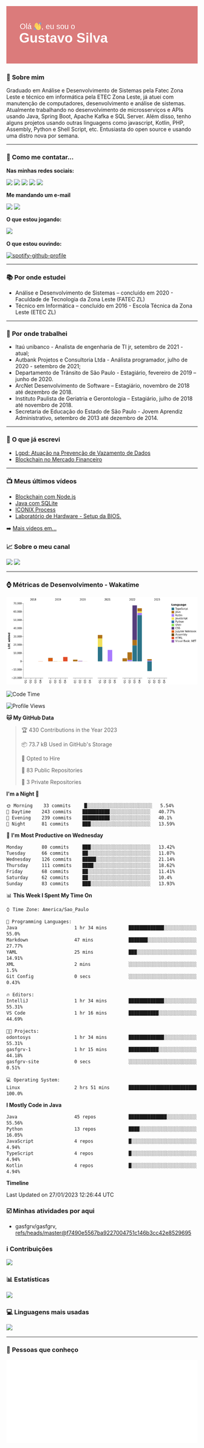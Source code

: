 ![header](img/header.png)

### :bust_in_silhouette: **Sobre mim** 
Graduado em Análise e Desenvolvimento de Sistemas pela Fatec Zona Leste e técnico em informática pela ETEC Zona Leste, já atuei com manutenção de computadores, desenvolvimento e análise de sistemas. Atualmente trabalhando no desenvolvimento de microsserviços e APIs usando Java, Spring Boot, Apache Kafka e SQL Server. Além disso, tenho alguns projetos usando outras linguagens como javascript, Kotlin, PHP, Assembly, Python e Shell Script, etc. Entusiasta do open source e usando uma distro nova por semana.

---

### :calling: **Como me contatar...**

**Nas minhas redes sociais:**

<a href="https://api.whatsapp.com/send?phone=5511930093018"><img src="https://img.shields.io/badge/WhatsApp-25D366?style=for-the-badge&logo=whatsapp&logoColor=white" height=25></a>
<a href="https://www.linkedin.com/in/gustavo-silva-69b84a15b/"><img src="https://img.shields.io/badge/linkedin-%230077B5.svg?&style=for-the-badge&logo=linkedin&logoColor=white" height=25></a>
<a href="https://www.instagram.com/gasfgrv/"><img src="https://img.shields.io/badge/instagram-%23E4405F.svg?&style=for-the-badge&logo=instagram&logoColor=white" height=25></a>
<a href="https://www.facebook.com/gAlmeida11"><img src="https://img.shields.io/badge/Facebook-1877F2?style=for-the-badge&logo=facebook&logoColor=white" height=25></a>
<a href="https://discordapp.com/users/616994765065420801"><img src="https://img.shields.io/badge/Discord-5865F2?style=for-the-badge&logo=discord&logoColor=white" height=25></a>

**Me mandando um e-mail**

<a href="mailto:gustavoalmeidasilva41@gmail.com"><img src="https://img.shields.io/badge/Gmail-D14836?style=for-the-badge&logo=gmail&logoColor=white" height=25></a>
<a href="mailto:gustavo_almeida11@hotmail.com"><img src="https://img.shields.io/badge/Microsoft_Outlook-0078D4?style=for-the-badge&logo=microsoft-outlook&logoColor=white" height=25></a>


**O que estou jogando:**

<a href="https://psnprofiles.com/gustavo_11845"><img src="https://img.shields.io/badge/PlayStation-003791?style=for-the-badge&logo=playstation&logoColor=white" height=25></a>

**O que estou ouvindo:**

[![spotify-github-profile](https://spotify-github-profile.vercel.app/api/view?uid=316iwsuurk4wrc72ys5gle37hpei&cover_image=true&theme=default&bar_color_cover=true)](https://spotify-github-profile.vercel.app/api/view?uid=316iwsuurk4wrc72ys5gle37hpei&redirect=true)

---

### :books: **Por onde estudei**

- Análise e Desenvolvimento de Sistemas – concluído em 2020 - Faculdade de Tecnologia da Zona Leste (FATEC ZL)
- Técnico em Informática – concluído em 2016 - Escola Técnica da Zona Leste (ETEC ZL)

---

### :briefcase: **Por onde trabalhei**

- Itaú unibanco - Analista de engenharia de TI jr, setembro de 2021 - atual;
- Autbank Projetos e Consultoria Ltda - Análista programador, julho de 2020 - setembro de 2021;
- Departamento de Trânsito de São Paulo - Estagiário, fevereiro de 2019 – junho de 2020.
- ArcNet Desenvolvimento de Software – Estagiário, novembro de 2018 até dezembro de 2018.
- Instituto Paulista de Geriatria e Gerontologia – Estagiário, julho de 2018 até novembro de 2018.
- Secretaria de Educação do Estado de São Paulo - Jovem Aprendiz Administrativo, setembro de 2013 até  dezembro de 2014.

---

### :page_facing_up: **O que já escrevi**

- [Lgpd: Atuação na Prevenção de Vazamento de Dados](https://even3.blob.core.windows.net/even3publicacoes-assets/tcc/428254-lgpd-atuacao-na-prevencao-de-vazamento-de-dados-282544.pdf)
- [Blockchain no Mercado Financeiro](https://www.linkedin.com/pulse/blockchain-mercado-financeiro-gustavo-silva/)

---

### :tv: **Meus últimos vídeos**   

<!-- YOUTUBE:START -->
- [Blockchain com Node.js](https://www.youtube.com/watch?v=8kxP_VkRicA)
- [Java com SQLite](https://www.youtube.com/watch?v=7SEDCJzaeb8)
- [ICONIX Process](https://www.youtube.com/watch?v=c8M5Q30f9h4)
- [Laboratório de Hardware - Setup da BIOS.](https://www.youtube.com/watch?v=pDuf8UUzL0Q)
<!-- YOUTUBE:END -->
   
➡️ [Mais videos em...](https://www.youtube.com/channel/UCXKb8To1OWsDy6dqf4oM-_g)

###  :chart_with_upwards_trend: **Sobre o meu canal**  
![](https://img.shields.io/youtube/channel/views/UCXKb8To1OWsDy6dqf4oM-_g?style=for-the-badge)
![](https://img.shields.io/youtube/channel/subscribers/UCXKb8To1OWsDy6dqf4oM-_g?style=for-the-badge)

---

### :watch: **Métricas de Desenvolvimento - Wakatime**

![chart](charts/bar_graph.png)

<!--START_SECTION:waka-->
![Code Time](http://img.shields.io/badge/Code%20Time-2%20hrs%2051%20mins-blue)

![Profile Views](http://img.shields.io/badge/Profile%20Views-213-blue)

**🐱 My GitHub Data** 

> 🏆 430 Contributions in the Year 2023
 > 
> 📦 73.7 kB Used in GitHub's Storage 
 > 
> 💼 Opted to Hire
 > 
> 📜 83 Public Repositories 
 > 
> 🔑 3 Private Repositories  
 > 
**I'm a Night 🦉** 

```text
🌞 Morning    33 commits     █░░░░░░░░░░░░░░░░░░░░░░░░   5.54% 
🌆 Daytime    243 commits    ██████████░░░░░░░░░░░░░░░   40.77% 
🌃 Evening    239 commits    ██████████░░░░░░░░░░░░░░░   40.1% 
🌙 Night      81 commits     ███░░░░░░░░░░░░░░░░░░░░░░   13.59%

```
📅 **I'm Most Productive on Wednesday** 

```text
Monday       80 commits     ███░░░░░░░░░░░░░░░░░░░░░░   13.42% 
Tuesday      66 commits     ██░░░░░░░░░░░░░░░░░░░░░░░   11.07% 
Wednesday    126 commits    █████░░░░░░░░░░░░░░░░░░░░   21.14% 
Thursday     111 commits    ████░░░░░░░░░░░░░░░░░░░░░   18.62% 
Friday       68 commits     ██░░░░░░░░░░░░░░░░░░░░░░░   11.41% 
Saturday     62 commits     ██░░░░░░░░░░░░░░░░░░░░░░░   10.4% 
Sunday       83 commits     ███░░░░░░░░░░░░░░░░░░░░░░   13.93%

```


📊 **This Week I Spent My Time On** 

```text
⌚︎ Time Zone: America/Sao_Paulo

💬 Programming Languages: 
Java                     1 hr 34 mins        █████████████░░░░░░░░░░░░   55.0% 
Markdown                 47 mins             ███████░░░░░░░░░░░░░░░░░░   27.77% 
YAML                     25 mins             ███░░░░░░░░░░░░░░░░░░░░░░   14.91% 
XML                      2 mins              ░░░░░░░░░░░░░░░░░░░░░░░░░   1.5% 
Git Config               0 secs              ░░░░░░░░░░░░░░░░░░░░░░░░░   0.43%

🔥 Editors: 
IntelliJ                 1 hr 34 mins        █████████████░░░░░░░░░░░░   55.31% 
VS Code                  1 hr 16 mins        ███████████░░░░░░░░░░░░░░   44.69%

🐱‍💻 Projects: 
odontosys                1 hr 34 mins        █████████████░░░░░░░░░░░░   55.31% 
gasfgrv-1                1 hr 15 mins        ███████████░░░░░░░░░░░░░░   44.18% 
gasfgrv-site             0 secs              ░░░░░░░░░░░░░░░░░░░░░░░░░   0.51%

💻 Operating System: 
Linux                    2 hrs 51 mins       █████████████████████████   100.0%

```

**I Mostly Code in Java** 

```text
Java                     45 repos            ██████████████░░░░░░░░░░░   55.56% 
Python                   13 repos            ████░░░░░░░░░░░░░░░░░░░░░   16.05% 
JavaScript               4 repos             █░░░░░░░░░░░░░░░░░░░░░░░░   4.94% 
TypeScript               4 repos             █░░░░░░░░░░░░░░░░░░░░░░░░   4.94% 
Kotlin                   4 repos             █░░░░░░░░░░░░░░░░░░░░░░░░   4.94%

```


**Timeline**



 Last Updated on 27/01/2023 12:26:44 UTC
<!--END_SECTION:waka-->

### :ballot_box_with_check: **Minhas atividades por aqui**

<!-- START gadpp -->
- gasfgrv/gasfgrv, [refs/heads/master@f7490e5567ba9227004751c146b3cc42e8529695](https://github.com/gasfgrv/gasfgrv/commit/f7490e5567ba9227004751c146b3cc42e8529695)
<!-- END gadpp -->

### :information_source: **Contribuições**

![](https://github-readme-streak-stats.herokuapp.com/?user=gasfgrv&theme=nord&date_format=j/n/Y)

### :bar_chart: **Estatísticas**

![](https://github-readme-stats.vercel.app/api?username=gasfgrv&theme=nord)

### :computer: **Linguagens mais usadas**

![](https://github-readme-stats.vercel.app/api/top-langs/?username=gasfgrv&theme=nord)

---

### :busts_in_silhouette: **Pessoas que conheço**

![metrics](img/github-metrics.svg)
